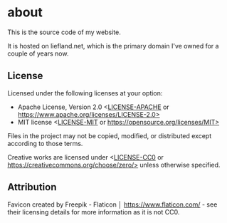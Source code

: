 # about

This is the source code of my website.

It is hosted on liefland.net, which is the primary domain I've owned for a couple of years now.

## License

Licensed under the following licenses at your option:

-   Apache License, Version 2.0 <[LICENSE-APACHE](LICENSE-APACHE) or https://www.apache.org/licenses/LICENSE-2.0>
-   MIT license <[LICENSE-MIT](LICENSE-MIT) or https://opensource.org/licenses/MIT>

Files in the project may not be copied, modified, or distributed except according to those terms.

Creative works are licensed under <[LICENSE-CC0](LICENSE-CC0) or https://creativecommons.org/choose/zero/> unless otherwise specified.

## Attribution

Favicon created by Freepik - Flaticon │ https://www.flaticon.com/ - see their licensing details for more information as it is not CC0.
